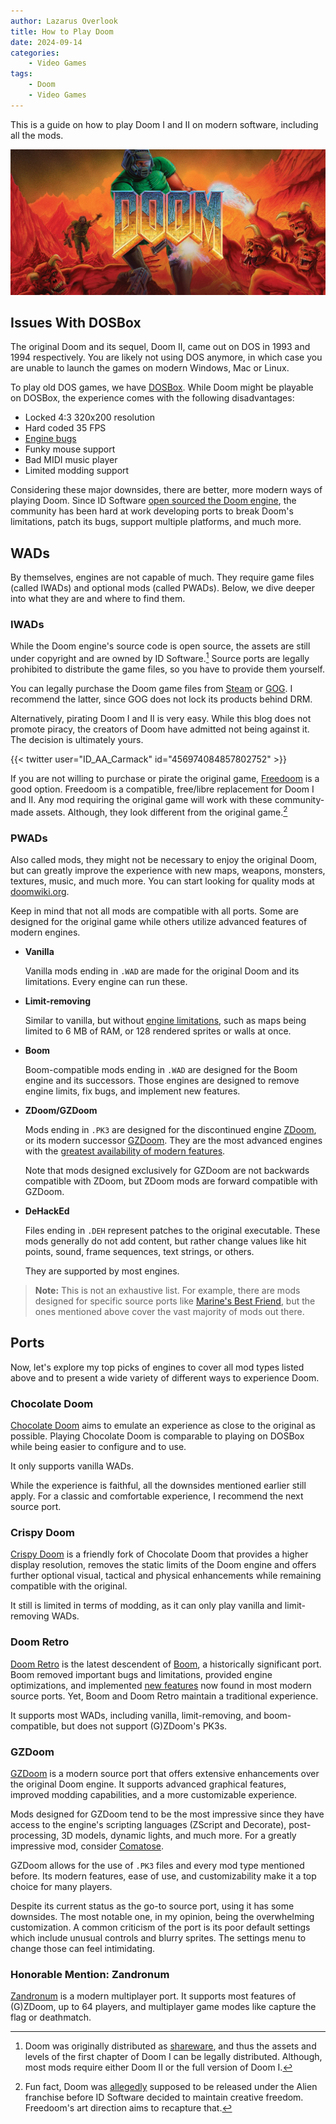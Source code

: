```yaml
---
author: Lazarus Overlook
title: How to Play Doom
date: 2024-09-14
categories:
    - Video Games
tags:
    - Doom
    - Video Games
---
```


This is a guide on how to play Doom I and II on modern software, including all the mods.

![Cover of Doom 1](featured.jpg)

## Issues With DOSBox

The original Doom and its sequel, Doom II, came out on DOS in 1993 and 1994 respectively. You are likely not using DOS anymore, in which case you are unable to launch the games on modern Windows, Mac or Linux.

To play old DOS games, we have [DOSBox](https://www.dosbox.com/). While Doom might be playable on DOSBox, the experience comes with the following disadvantages:

* Locked 4:3 320x200 resolution
* Hard coded 35 FPS
* [Engine bugs](https://doomwiki.org/wiki/Engine_bug)
* Funky mouse support
* Bad MIDI music player
* Limited modding support

Considering these major downsides, there are better, more modern ways of playing Doom. Since ID Software [open sourced the Doom engine](https://github.com/id-Software/DOOM), the community has been hard at work developing ports to break Doom's limitations, patch its bugs, support multiple platforms, and much more.

## WADs

By themselves, engines are not capable of much. They require game files (called IWADs) and optional mods (called PWADs). Below, we dive deeper into what they are and where to find them.

### IWADs

While the Doom engine's source code is open source, the assets are still under copyright and are owned by ID Software.[^1] Source ports are legally prohibited to distribute the game files, so you have to provide them yourself.

You can legally purchase the Doom game files from [Steam](https://store.steampowered.com/app/2280/DOOM__DOOM_II/) or [GOG](https://www.gog.com/en/game/doom_doom_ii). I recommend the latter, since GOG does not lock its products behind DRM.

Alternatively, pirating Doom I and II is very easy. While this blog does not promote piracy, the creators of Doom have admitted not being against it. The decision is ultimately yours.

<div class="flex justify-center">
{{< twitter user="ID_AA_Carmack" id="456974084857802752" >}}
</div>

If you are not willing to purchase or pirate the original game, [Freedoom](https://freedoom.github.io/) is a good option. Freedoom is a compatible, free/libre replacement for Doom I and II. Any mod requiring the original game will work with these community-made assets. Although, they look different from the original game.[^2]

### PWADs

Also called mods, they might not be necessary to enjoy the original Doom, but can greatly improve the experience with new maps, weapons, monsters, textures, music, and much more. You can start looking for quality mods at [doomwiki.org](https://doomwiki.org/wiki/Best_Doom_mods).

Keep in mind that not all mods are compatible with all ports. Some are designed for the original game while others utilize advanced features of modern engines.

* **Vanilla**

	Vanilla mods ending in `.WAD` are made for the original Doom and its limitations. Every engine can run these.

* **Limit-removing**

	Similar to vanilla, but without [engine limitations](https://doomwiki.org/wiki/Static_limits), such as maps being limited to 6 MB of RAM, or 128 rendered sprites or walls at once.

* **Boom**

	Boom-compatible mods ending in `.WAD` are designed for the Boom engine and its successors. Those engines are designed to remove engine limits, fix bugs, and implement new features.

* **ZDoom/GZDoom**

	Mods ending in `.PK3` are designed for the discontinued engine [ZDoom](https://zdoom.org/index), or its modern successor [GZDoom](https://zdoom.org/index). They are the most advanced engines with the [greatest availability of modern features](https://doomwiki.org/wiki/GZDoom#Features).
	
	Note that mods designed exclusively for GZDoom are not backwards compatible with ZDoom, but ZDoom mods are forward compatible with GZDoom.

* **DeHackEd**

	Files ending in `.DEH` represent patches to the original executable. These mods generally do not add content, but rather change values like hit points, sound, frame sequences, text strings, or others.
	
	They are supported by most engines.

> **Note:** This is not an exhaustive list. For example, there are mods designed for specific source ports like [Marine's Best Friend](https://doomwiki.org/wiki/MBF), but the ones mentioned above cover the vast majority of mods out there.

## Ports

Now, let's explore my top picks of engines to cover all mod types listed above and to present a wide variety of different ways to experience Doom.

### Chocolate Doom

[Chocolate Doom](https://www.chocolate-doom.org/wiki/index.php/Chocolate_Doom) aims to emulate an experience as close to the original as possible. Playing Chocolate Doom is comparable to playing on DOSBox while being easier to configure and to use.

It only supports vanilla WADs.

While the experience is faithful, all the downsides mentioned earlier still apply. For a classic and comfortable experience, I recommend the next source port.

### Crispy Doom

[Crispy Doom](https://www.chocolate-doom.org/wiki/index.php/Crispy_Doom) is a friendly fork of Chocolate Doom that provides a higher display resolution, removes the static limits of the Doom engine and offers further optional visual, tactical and physical enhancements while remaining compatible with the original. 

It still is limited in terms of modding, as it can only play vanilla and limit-removing WADs.

### Doom Retro

[Doom Retro](https://www.doomretro.com/) is the latest descendent of [Boom](https://doomwiki.org/wiki/Boom), a historically significant port. Boom removed important bugs and limitations, provided engine optimizations, and implemented [new features](https://doomwiki.org/wiki/Boom#Features) now found in most modern source ports. Yet, Boom and Doom Retro maintain a traditional experience.

It supports most WADs, including vanilla, limit-removing, and boom-compatible, but does not support (G)ZDoom's PK3s.

### GZDoom

[GZDoom](https://www.zdoom.org/downloads) is a modern source port that offers extensive enhancements over the original Doom engine. It supports advanced graphical features, improved modding capabilities, and a more customizable experience.

Mods designed for GZDoom tend to be the most impressive since they have access to the engine's scripting languages (ZScript and Decorate), post-processing, 3D models, dynamic lights, and much more. For a greatly impressive mod, consider [Comatose](https://doomwiki.org/wiki/Comatose).

GZDoom allows for the use of `.PK3` files and every mod type mentioned before. Its modern features, ease of use, and customizability make it a top choice for many players.

Despite its current status as the go-to source port, using it has some downsides. The most notable one, in my opinion, being the overwhelming customization. A common criticism of the port is its poor default settings which include unusual controls and blurry sprites. The settings menu to change those can feel intimidating.

### Honorable Mention: Zandronum

[Zandronum](https://zandronum.com/) is a modern multiplayer port. It supports most features of (G)ZDoom, up to 64 players, and multiplayer game modes like capture the flag or deathmatch.

[^1]: Doom was originally distributed as [shareware](https://en.wikipedia.org/wiki/Shareware), and thus the assets and levels of the first chapter of Doom I can be legally distributed. Although, most mods require either Doom II or the full version of Doom I.

[^2]: Fun fact, Doom was [allegedly](https://www.gamepressure.com/editorials/aliens-metallica-and-gabe-newell-7-things-you-didnt-know-about-do/doom-was-supposed-to-be-a-sandbox-sort-of/zc264) supposed to be released under the Alien franchise before ID Software decided to maintain creative freedom. Freedoom's art direction aims to recapture that.
